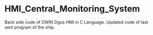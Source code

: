 # HMI_Central_Monitoring_System
Back side code of DWIN Dgus HMI in C Language. 
Updated code of last sent program of the ship.
